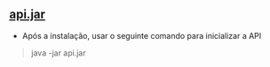 

## [api.jar](https://github.com/Ferre1ra1/JAVA/blob/adopet-console-application/api.jar) 
* Após a instalação, usar o seguinte comando para inicializar a API 
> java -jar api.jar 
